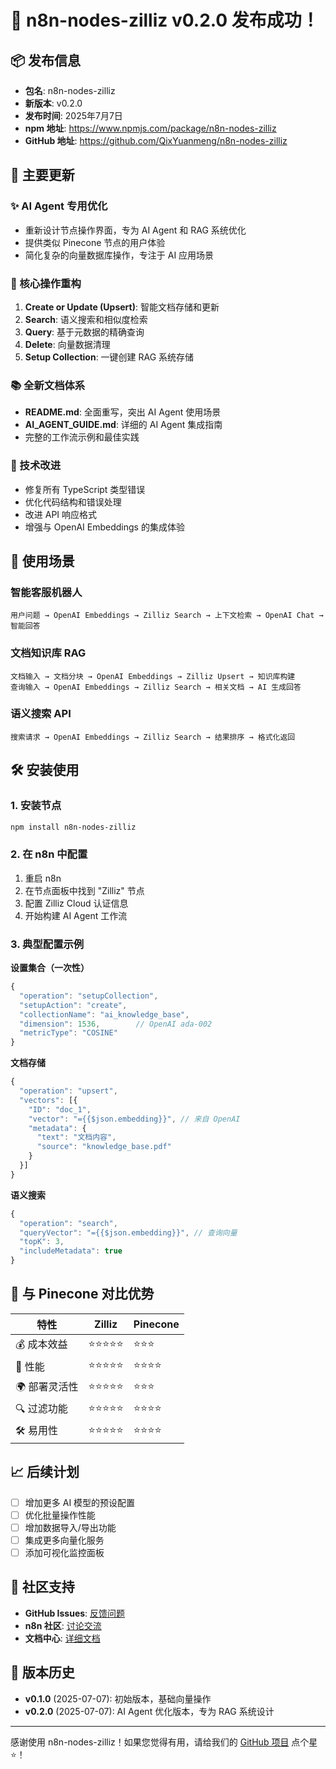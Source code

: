 # 🎉 n8n-nodes-zilliz v0.2.0 发布成功！

## 📦 发布信息

- **包名**: n8n-nodes-zilliz
- **新版本**: v0.2.0
- **发布时间**: 2025年7月7日
- **npm 地址**: https://www.npmjs.com/package/n8n-nodes-zilliz
- **GitHub 地址**: https://github.com/QixYuanmeng/n8n-nodes-zilliz

## 🚀 主要更新

### ✨ AI Agent 专用优化
- 重新设计节点操作界面，专为 AI Agent 和 RAG 系统优化
- 提供类似 Pinecone 节点的用户体验
- 简化复杂的向量数据库操作，专注于 AI 应用场景

### 🔄 核心操作重构
1. **Create or Update (Upsert)**: 智能文档存储和更新
2. **Search**: 语义搜索和相似度检索
3. **Query**: 基于元数据的精确查询  
4. **Delete**: 向量数据清理
5. **Setup Collection**: 一键创建 RAG 系统存储

### 📚 全新文档体系
- **README.md**: 全面重写，突出 AI Agent 使用场景
- **AI_AGENT_GUIDE.md**: 详细的 AI Agent 集成指南
- 完整的工作流示例和最佳实践

### 🔧 技术改进
- 修复所有 TypeScript 类型错误
- 优化代码结构和错误处理
- 改进 API 响应格式
- 增强与 OpenAI Embeddings 的集成体验

## 🎯 使用场景

### 智能客服机器人
```
用户问题 → OpenAI Embeddings → Zilliz Search → 上下文检索 → OpenAI Chat → 智能回答
```

### 文档知识库 RAG
```
文档输入 → 文档分块 → OpenAI Embeddings → Zilliz Upsert → 知识库构建
查询输入 → OpenAI Embeddings → Zilliz Search → 相关文档 → AI 生成回答
```

### 语义搜索 API
```
搜索请求 → OpenAI Embeddings → Zilliz Search → 结果排序 → 格式化返回
```

## 🛠️ 安装使用

### 1. 安装节点
```bash
npm install n8n-nodes-zilliz
```

### 2. 在 n8n 中配置
1. 重启 n8n
2. 在节点面板中找到 "Zilliz" 节点
3. 配置 Zilliz Cloud 认证信息
4. 开始构建 AI Agent 工作流

### 3. 典型配置示例

**设置集合（一次性）**
```javascript
{
  "operation": "setupCollection",
  "setupAction": "create", 
  "collectionName": "ai_knowledge_base",
  "dimension": 1536,        // OpenAI ada-002
  "metricType": "COSINE"
}
```

**文档存储**
```javascript
{
  "operation": "upsert",
  "vectors": [{
    "ID": "doc_1",
    "vector": "={{$json.embedding}}", // 来自 OpenAI
    "metadata": {
      "text": "文档内容",
      "source": "knowledge_base.pdf"
    }
  }]
}
```

**语义搜索**
```javascript
{
  "operation": "search",
  "queryVector": "={{$json.embedding}}", // 查询向量
  "topK": 3,
  "includeMetadata": true
}
```

## 🌟 与 Pinecone 对比优势

| 特性 | Zilliz | Pinecone |
|------|--------|----------|
| 💰 成本效益 | ⭐⭐⭐⭐⭐ | ⭐⭐⭐ |
| 🚀 性能 | ⭐⭐⭐⭐⭐ | ⭐⭐⭐⭐ |
| 🌍 部署灵活性 | ⭐⭐⭐⭐⭐ | ⭐⭐⭐ |
| 🔍 过滤功能 | ⭐⭐⭐⭐⭐ | ⭐⭐⭐⭐ |
| 🛠️ 易用性 | ⭐⭐⭐⭐⭐ | ⭐⭐⭐⭐ |

## 📈 后续计划

- [ ] 增加更多 AI 模型的预设配置
- [ ] 优化批量操作性能
- [ ] 增加数据导入/导出功能
- [ ] 集成更多向量化服务
- [ ] 添加可视化监控面板

## 🤝 社区支持

- **GitHub Issues**: [反馈问题](https://github.com/QixYuanmeng/n8n-nodes-zilliz/issues)
- **n8n 社区**: [讨论交流](https://community.n8n.io/)
- **文档中心**: [详细文档](https://github.com/QixYuanmeng/n8n-nodes-zilliz/blob/master/README.md)

## 📄 版本历史

- **v0.1.0** (2025-07-07): 初始版本，基础向量操作
- **v0.2.0** (2025-07-07): AI Agent 优化版本，专为 RAG 系统设计

---

感谢使用 n8n-nodes-zilliz！如果您觉得有用，请给我们的 [GitHub 项目](https://github.com/QixYuanmeng/n8n-nodes-zilliz) 点个星 ⭐！
